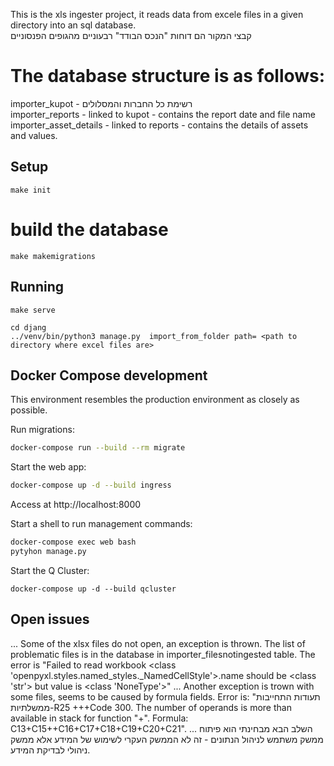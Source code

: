 This is the xls ingester project, it reads data from excele files in a given directory into an sql database.<br>
קבצי המקור הם דוחות "הנכס הבודד" רבעוניים מהגופים הפנסוניים
# The database structure is as follows:
importer_kupot - רשימת כל החברות והמסלולים <br>
importer_reports - linked to kupot - contains the report date and file name <br>
importer_asset_details - linked to reports - contains the details of assets and values. <br>

## Setup

```
make init
```
# build the database
```
make makemigrations
```

## Running

```
make serve
```

```
cd djang
../venv/bin/python3 manage.py  import_from_folder path= <path to directory where excel files are>
```


## Docker Compose development

This environment resembles the production environment as closely as possible.

Run migrations:

```bash
docker-compose run --build --rm migrate
```

Start the web app:

```bash
docker-compose up -d --build ingress
```

Access at http://localhost:8000

Start a shell to run management commands:

```bash
docker-compose exec web bash
pytyhon manage.py
```

Start the Q Cluster:

```
docker-compose up -d --build qcluster
```
## Open issues
...
Some of the xlsx files do not open, an exception is thrown.
The list of problematic files is in the database in importer_filesnotingested table.
The error is "Failed to read workbook
<class 'openpyxl.styles.named_styles._NamedCellStyle'>.name should be <class 'str'> but value is <class 'NoneType'>"
...
Another exception is trown with some files, seems to be caused by formula fields.
Error is: "תעודות התחייבות ממשלתיות-R25
+++Code 300. The number of operands is more than available in stack for function "+". Formula: C13+C15++C16+C17+C18+C19+C20+C21".
...
השלב הבא מבחינתי הוא פיתוח ממשק משתמש לניהול הנתונים - זה לא הממשק העקרי לשימוש של המידע אלא ממשק ניהולי לבדיקת המידע.
